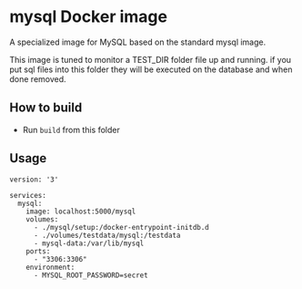 # mysql Docker image

A specialized image for MySQL based on the standard mysql image.

This image is tuned to monitor a TEST_DIR folder file up and running.
if you put sql files into this folder they will be executed on the database
and when done removed.

## How to build

* Run `build` from this folder


## Usage

```text
version: '3'

services:
  mysql:
    image: localhost:5000/mysql
    volumes:
      - ./mysql/setup:/docker-entrypoint-initdb.d
      - ./volumes/testdata/mysql:/testdata
      - mysql-data:/var/lib/mysql
    ports:
      - "3306:3306"
    environment:
      - MYSQL_ROOT_PASSWORD=secret

```